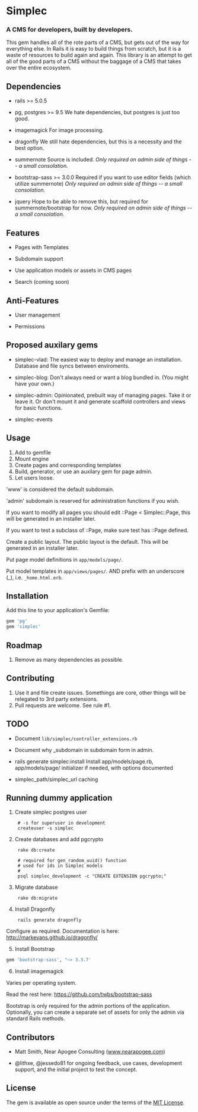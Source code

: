 # Simplec

### A CMS for developers, built by developers.

This gem handles all of the rote parts of a CMS, but gets out of the way for
everything else. In Rails it is easy to build things from scratch, but it is
a waste of resources to build again and again. This library is an attempt to
get all of the good parts of a CMS without the baggage of a CMS that takes
over the entire ecosystem.

## Dependencies
- rails >= 5.0.5

- pg, postgres >= 9.5
  We hate dependencies, but postgres is just too good.

- imagemagick
  For image processing.

- dragonfly
  We still hate dependencies, but this is a necessity and the best option.

- summernote
  Source is included.
  _Only required on admin side of things -- a small consolation._

- bootstrap-sass >= 3.0.0
  Required if you want to use editor fields (which utilize summernote)
  _Only required on admin side of things -- a small consolation._

- jquery
  Hope to be able to remove this, but required for summernote/bootstrap for now.
  _Only required on admin side of things -- a small consolation._

## Features
- Pages with Templates

- Subdomain support

- Use application models or assets in CMS pages

- Search (coming soon)

## Anti-Features
- User management

- Permissions

## Proposed auxilary gems

- simplec-vlad: The easiest way to deploy and manage an installation.
  Database and file syncs between enviroments.

- simplec-blog: Don't always need or want a blog bundled in. (You might have
  your own.)

- simplec-admin: Opinionated, prebuilt way of managing pages. Take it or leave
  it. Or don't mount it and generate scaffold controllers and views for basic
  functions.

- simplec-events

## Usage

1. Add to gemfile
2. Mount engine
3. Create pages and corresponding templates
4. Build, generator, or use an auxilary gem for page admin.
5. Let users loose.

'www' is considered the default subdomain.

'admin' subdomain is reserved for administration functions if you wish.

If you want to modify all pages you should edit ::Page < Simplec::Page, this
will be generated in an installer later.

If you want to test a subclass of ::Page, make sure test has ::Page defined.

Create a public layout. The public layout is the default. This will be
generated in an installer later.

Put page model definitions in `app/models/page/`.

Put model templates in `app/views/pages/`. AND prefix with an underscore (_),
i.e. `_home.html.erb`.

## Installation
Add this line to your application's Gemfile:

```ruby
gem 'pg'
gem 'simplec'
```

## Roadmap
1. Remove as many dependencies as possible.

## Contributing
1. Use it and file create issues. Somethings are core, other things will be
  relegated to 3rd party extensions.
2. Pull requests are welcome. See rule #1.

## TODO
- Document `lib/simplec/controller_extensions.rb`

- Document why _subdomain in subdomain form in admin.

- rails generate simplec:install
  Install app/models/page.rb, app/models/page/
  initializer if needed, with options documented

- simplec_path/simplec_url caching

## Running dummy application

1. Create simplec postgres user

        # -s for superuser in development
        createuser -s simplec

2. Create databases and add pgcrypto

        rake db:create

        # required for gen_random_uuid() function
        # used for ids in Simplec models
        #
        psql simplec_development -c "CREATE EXTENSION pgcrypto;"

3. Migrate database

        rake db:migrate

4. Install Dragonfly

        rails generate dragonfly

  Configure as required. Documentation is here: http://markevans.github.io/dragonfly/

5. Install Bootstrap

```ruby
gem 'bootstrap-sass', "~> 3.3.7'
```

6. Install imagemagick

  Varies per operating system.

Read the rest here: https://github.com/twbs/bootstrap-sass

Bootstrap is only required for the admin portions of the application.
Optionally, you can create a separate set of assets for only the admin via
standard Rails methods.

## Contributors

- Matt Smith, Near Apogee Consulting (www.nearapogee.com)

- @lithxe, @jessedo81 for ongoing feedback, use cases, development support,
  and the initial project to test the concept.

## License
The gem is available as open source under the terms of the [MIT License](http://opensource.org/licenses/MIT).
